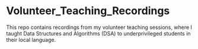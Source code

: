 # Volunteer_Teaching_Recordings
This repo contains recordings from my volunteer teaching sessions, where I taught Data Structures and Algorithms (DSA) to underprivileged students in their local language.
